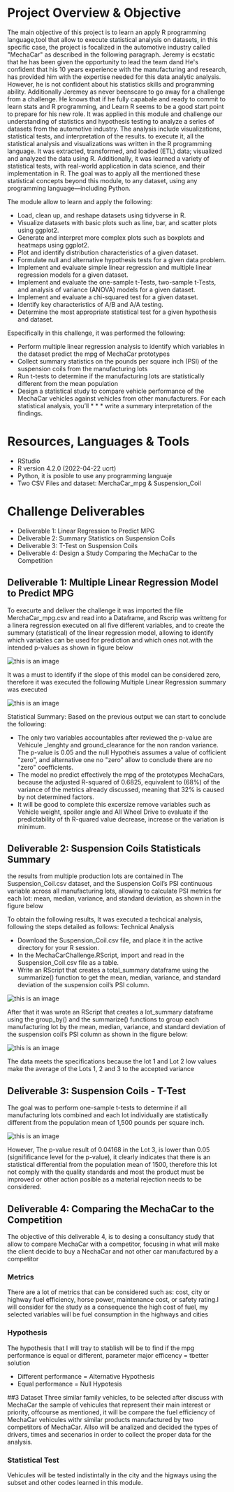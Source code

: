 # Project Overview & Objective
The main objective of this project is to learn an apply R programming language,tool that allow to execute statistical analysis on  datasets, in this specific case, the project is focalized in the automotive industry called "MechaCar" as described in the following paragraph.
Jeremy is ecstatic that he has been given the opportunity to lead the team dand  He's confident that his 10 years experience  with the manufacturing and research, has provided him with the  expertise needed for this data analytic analysis. However, he is not  confident about his statistics skills and programming ability. Additionally Jeremey as never beenscare to go away for a challenge from a challenge. He knows that if he fully capabale and ready to commit to learn stats and R programming, and Learn R seems to be a good start point to prepare for his new role.
It was applied in this module and challenge our understanding of statistics and hypothesis testing to analyze a series of datasets from the automotive industry. 
The analysis  include visualizations, statistical tests, and interpretation of the results. to execute it, all the statistical analysis and visualizations was written in the R programming language. It was extracted, transformed, and loaded (ETL) data; visualized  and analyzed the data using R. Additionally, it was learned a variety of statistical tests, with real-world application in data science, and their implementation in R. The goal was to apply all the mentioned these statistical concepts beyond this module, to any dataset, using any programming language—including Python.

The module allow to learn and apply the following:
* Load, clean up, and reshape datasets using tidyverse in R.
* Visualize datasets with basic plots such as line, bar, and scatter plots using ggplot2.
* Generate and interpret more complex plots such as boxplots and heatmaps using ggplot2.
* Plot and identify distribution characteristics of a given dataset.
* Formulate null and alternative hypothesis tests for a given data problem.
* Implement and evaluate simple linear regression and multiple linear regression models for a given dataset.
* Implement and evaluate the one-sample t-Tests, two-sample t-Tests, and analysis of variance (ANOVA) models for a given dataset.
* Implement and evaluate a chi-squared test for a given dataset.
* Identify key characteristics of A/B and A/A testing.
* Determine the most appropriate statistical test for a given hypothesis and dataset.

Especifically in this challenge, it was performed the following:
* Perform multiple linear regression analysis to identify which variables in the dataset predict the mpg of MechaCar prototypes
* Collect summary statistics on the pounds per square inch (PSI) of the suspension coils from the manufacturing lots
* Run t-tests to determine if the manufacturing lots are statistically different from the mean population
* Design a statistical study to compare vehicle performance of the MechaCar vehicles against vehicles from other manufacturers. For each statistical analysis, you’ll * * * write a summary interpretation of the findings.

# Resources, Languages  & Tools
* RStudio
* R version 4.2.0 (2022-04-22 ucrt)
* Python, it is posible to use any programming languaje
* Two CSV Files and dataset: MerchaCar_mpg & Suspension_Coil

# Challenge Deliverables
* Deliverable 1: Linear Regression to Predict MPG
* Deliverable 2: Summary Statistics on Suspension Coils
* Deliverable 3: T-Test on Suspension Coils
* Deliverable 4: Design a Study Comparing the MechaCar to the Competition

## Deliverable 1: Multiple Linear Regression Model to Predict MPG
To execurte and deliver the challenge it was imported the file MerchaCar_mpg.csv and read into a Dataframe, and Rscrip was writteng for a linera regression executed on all five different variables, and to create the summary (statistical) of the linear regression model, allowing to identify which variables can be used for prediction and which ones not.with the intended p-values as shown in figure below

![this is an image](https://github.com/JJF1962/MechaCar_Statistical_Analysis/blob/main/Resources/linear%20regression%20model%20delivery1%20(0)%20%20.PNG)

It was a must to identify if the slope of this model can be considered zero, therefore it was executed the following Multiple Linear Regression summary was executed

![this is an image](https://user-images.githubusercontent.com/97784444/168455430-6d959243-acff-4480-8870-70437ea4ecf0.png)


Statistical Summary:
Based on the previous output we can start to conclude the following:
* The only two variables accountables after reviewed the p-value are Vehicule _lenghty and ground_clearance for the non randon variance. The p-value is 0.05 and the null Hypotheis assumes a value of cofficient "zero", and alternative one no "zero" allow to conclude there are no "zero" coefficients. 
* The model no predict effectively  the mpg of the prototypes MechaCars, because the adjusted R-squared of 0.6825, equivalent to (68%) of the variance of the metrics already discussed, meaning that 32% is caused by not determined factors.
* It will be good to complete this excersize remove variables such as Vehicle weight, spoiler angle and All Wheel Drive to evaluate if the predictability of th R-quared value decrease, increase or the variation is minimum.

## Deliverable 2: Suspension Coils Statisticals Summary  
the results from multiple production lots are contained in The Suspension_Coil.csv dataset,  and the Suspension Coil’s PSI continuous variable across all manufacturing lots, allowing to calculate PSI metrics for each lot: mean, median, variance, and standard deviation, as shown in the figure below

To obtain the following results, It was executed a techcical analysis, following the steps detailed as follows:
Technical Analysis
* Download the Suspension_Coil.csv file, and place it in the active directory for your R session.
* In the MechaCarChallenge.RScript, import and read in the Suspension_Coil.csv file as a table.
* Write an RScript that creates a total_summary dataframe using the summarize() function to get the mean, median, variance, and standard deviation of the suspension     coil’s PSI column.

![this is an image](https://github.com/JJF1962/MechaCar_Statistical_Analysis/blob/main/Resources/Delivery%202%20point%201%20Total%20Summary%20Data%20Frame.PNG)

After that it was wrote an RScript that creates a lot_summary dataframe using the group_by() and the summarize() functions to group each manufacturing lot by the mean, median, variance, and standard deviation of the suspension coil’s PSI column as shown in the figure below:

![this is an image](https://github.com/JJF1962/MechaCar_Statistical_Analysis/blob/main/Resources/Delivery%202%20point%202%20Lot%20Summary.PNG)

The data meets the specifications because the  lot 1 and Lot 2  low values make the average of the Lots 1, 2 and 3 to the accepted variance

## Deliverable 3: Suspension Coils - T-Test
The goal was  to perform one-sample t-tests to determine if all manufacturing lots combined and each lot individually are statistically different from the population mean of 1,500 pounds per square inch.

![this is an image](https://github.com/JJF1962/MechaCar_Statistical_Analysis/blob/main/Resources/Delivery%203%20Each%20individual%20lot.PNG)

However, The p-value result of 0.04168 in the Lot 3, is lower than 0.05 (signifificance level for the p-value), it clearly indicates that there is an statistical differential from the population mean of 1500, therefore this lot not comply with the quality standards and most the product must be improved or other action posible as a material rejection needs to be considered.

## Deliverable 4: Comparing the MechaCar to the Competition
The objective of this deliverable 4, is to desing a consultancy study that allow to compare MechaCar with a competitor, focusing in what will make the client decide to buy a NechaCar and not other car manufactured by a competitor

### Metrics
There are a lot of metrics that can be considered such as: cost, city or highway fuel efficiency, horse power, maintenance cost, or safety rating.I will consider for the study as a consequence  the high cost of fuel, my selected variables will be fuel consumption in the highways and cities

### Hypothesis 
The hypothesis that I will tray to stablish will be to find if the mpg performance is equal or different, parameter major efficency = tbetter solution
* Different performance = Alternative Hypothesis
* Equal performance  = Null Hypotesis

##3 Dataset
Three similar family vehicles, to be selected after discuss with MechaCar the sample of vehicules that represent their main interest or priority, offcourse as mentioned, it will be compare the fuel efficiency of MechaCar vehicules withr similar products manufactured by two competitors of MechaCar. Allso will be analized and decided the types of drivers, times and secenarios in order to collect the proper data for the analysis.

### Statistical Test
Vehicules  will be tested  indistintally in the city and the higways using the subset and other codes learned in this module.

